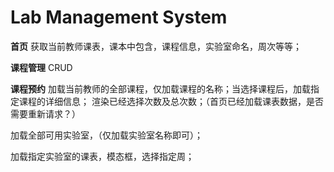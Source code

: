 # Lab Management System

**首页**
获取当前教师课表，课本中包含，课程信息，实验室命名，周次等等；

**课程管理**
CRUD

**课程预约**
加载当前教师的全部课程，仅加载课程的名称；当选择课程后，加载指定课程的详细信息；
渲染已经选择次数及总次数；（首页已经加载课表数据，是否需要重新请求？）

加载全部可用实验室，（仅加载实验室名称即可）；

加载指定实验室的课表，模态框，选择指定周；




